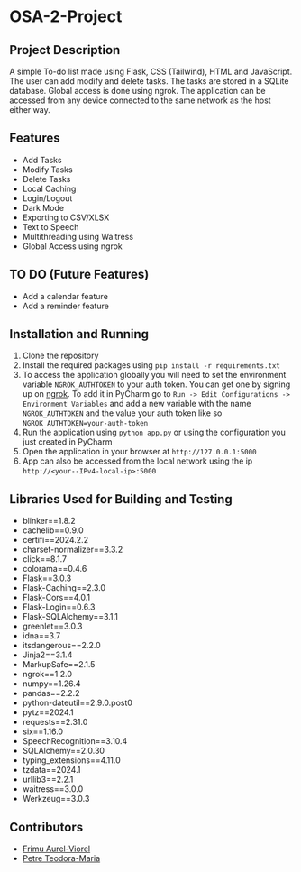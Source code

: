 # OSA-2-Project

## Project Description
A simple To-do list made using Flask, CSS (Tailwind), HTML and JavaScript. The user can add modify and delete tasks. The tasks are stored in a SQLite database.
Global access is done using ngrok. The application can be accessed from any device connected to the same network as the host either way.

## Features
- Add Tasks
- Modify Tasks
- Delete Tasks
- Local Caching
- Login/Logout
- Dark Mode
- Exporting to CSV/XLSX
- Text to Speech
- Multithreading using Waitress
- Global Access using ngrok

## TO DO (Future Features)
- Add a calendar feature
- Add a reminder feature

## Installation and Running
1. Clone the repository
2. Install the required packages using `pip install -r requirements.txt`
3. To access the application globally you will need to set the environment variable `NGROK_AUTHTOKEN` to your auth token. You can get one by signing up on [ngrok](https://ngrok.com/). To add it in PyCharm go to `Run -> Edit Configurations -> Environment Variables` and add a new variable with the name `NGROK_AUTHTOKEN` and the value your auth token like so `NGROK_AUTHTOKEN=your-auth-token`
4. Run the application using `python app.py` or using the configuration you just created in PyCharm
5. Open the application in your browser at `http://127.0.0.1:5000`
6. App can also be accessed from the local network using the ip `http://<your--IPv4-local-ip>:5000`

## Libraries Used for Building and Testing
- blinker==1.8.2
- cachelib==0.9.0
- certifi==2024.2.2
- charset-normalizer==3.3.2
- click==8.1.7
- colorama==0.4.6
- Flask==3.0.3
- Flask-Caching==2.3.0
- Flask-Cors==4.0.1
- Flask-Login==0.6.3
- Flask-SQLAlchemy==3.1.1
- greenlet==3.0.3
- idna==3.7
- itsdangerous==2.2.0
- Jinja2==3.1.4
- MarkupSafe==2.1.5
- ngrok==1.2.0
- numpy==1.26.4
- pandas==2.2.2
- python-dateutil==2.9.0.post0
- pytz==2024.1
- requests==2.31.0
- six==1.16.0
- SpeechRecognition==3.10.4
- SQLAlchemy==2.0.30
- typing_extensions==4.11.0
- tzdata==2024.1
- urllib3==2.2.1
- waitress==3.0.0
- Werkzeug==3.0.3

## Contributors
- [Frimu Aurel-Viorel](https://github.com/AurasV)
- [Petre Teodora-Maria](https://github.com/730dora)
